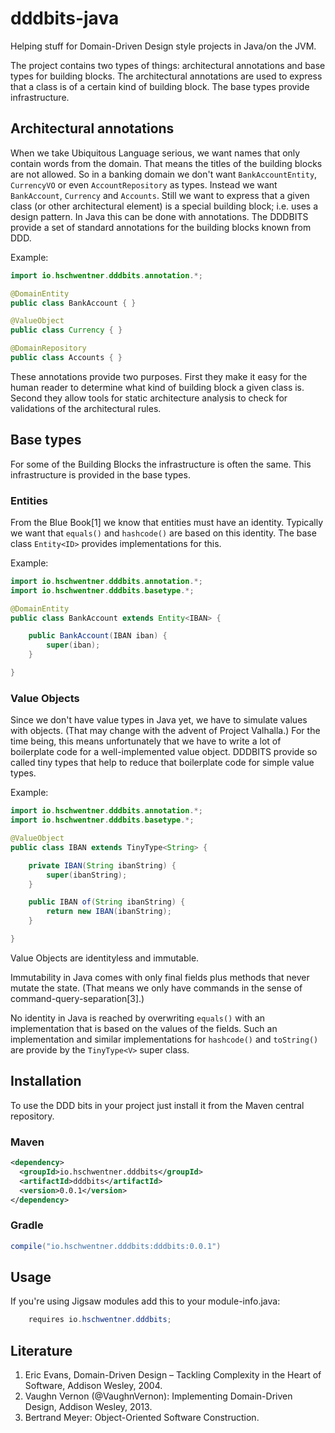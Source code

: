 # dddbits-java
Helping stuff for Domain-Driven Design style projects in Java/on the JVM. 
<!-- For similar support in .NET see dddbits-csharp. (Or dddbits-net or dddbits-dotnet???) -->

The project contains two types of things: architectural annotations and base types for building blocks.
The architectural annotations are used to express that a class is of a certain kind of building block.
The base types provide infrastructure.

## Architectural annotations
When we take Ubiquitous Language serious, we want names that only contain words from the domain.
That means the titles of the building blocks are not allowed.
So in a banking domain we don't want `BankAccountEntity`, `CurrencyVO` or even `AccountRepository` as types.
Instead we want `BankAccount`, `Currency` and `Accounts`.
Still we want to express that a given class (or other architectural element) is a special building block; i.e. uses a design pattern.
In Java this can be done with annotations.
The DDDBITS provide a set of standard annotations for the building blocks known from DDD.

Example:

```java
import io.hschwentner.dddbits.annotation.*;

@DomainEntity
public class BankAccount { }

@ValueObject
public class Currency { }

@DomainRepository
public class Accounts { }
```

These annotations provide two purposes.
First they make it easy for the human reader to determine what kind of building block a given class is.
Second they allow tools for static architecture analysis to check for validations of the architectural rules.


## Base types
For some of the Building Blocks the infrastructure is often the same.
This infrastructure is provided in the base types.


### Entities
From the Blue Book[1] we know that entities must have an identity.
Typically we want that `equals()` and `hashcode()` are based on this identity.
The base class `Entity<ID>` provides implementations for this.

Example:

```java
import io.hschwentner.dddbits.annotation.*;
import io.hschwentner.dddbits.basetype.*;

@DomainEntity
public class BankAccount extends Entity<IBAN> {

    public BankAccount(IBAN iban) {
        super(iban);
    }

}
```


### Value Objects
Since we don't have value types in Java yet, we have to simulate values with objects.
(That may change with the advent of Project Valhalla.)
For the time being, this means unfortunately that we have to write a lot of boilerplate code for a well-implemented value object.
DDDBITS provide so called tiny types that help to reduce that boilerplate code for simple value types.

Example:

```java
import io.hschwentner.dddbits.annotation.*;
import io.hschwentner.dddbits.basetype.*;

@ValueObject
public class IBAN extends TinyType<String> {

    private IBAN(String ibanString) {
        super(ibanString);
    }

    public IBAN of(String ibanString) {
        return new IBAN(ibanString);
    }

}
```

Value Objects are identityless and immutable.

Immutability in Java comes with only final fields plus methods that never mutate the state.
(That means we only have commands in the sense of command-query-separation[3].)

No identity in Java is reached by overwriting `equals()` with an implementation that is based on the values of the fields.
Such an implementation and similar implementations for `hashcode()` and `toString()` are provide by the `TinyType<V>` super class.


## Installation
To use the DDD bits in your project just install it from the Maven central repository.

### Maven

```xml
<dependency>
  <groupId>io.hschwentner.dddbits</groupId>
  <artifactId>dddbits</artifactId>
  <version>0.0.1</version>
</dependency>
```

### Gradle

```groovy
compile("io.hschwentner.dddbits:dddbits:0.0.1")
```

## Usage
If you're using Jigsaw modules add this to your module-info.java:
```java
	requires io.hschwentner.dddbits;
```


## Literature
1. Eric Evans, Domain-Driven Design – Tackling Complexity in the Heart of Software, Addison Wesley, 2004.
2. Vaughn Vernon (@VaughnVernon): Implementing Domain-Driven Design, Addison Wesley, 2013.
3. Bertrand Meyer: Object-Oriented Software Construction.
